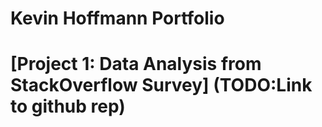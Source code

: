 # Kevin Hoffmann Portfolio

# [Project 1: Data Analysis from StackOverflow Survey] (TODO:Link to github rep)

